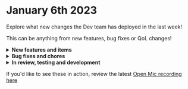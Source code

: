# January 6th 2023

Explore what new changes the Dev team has deployed in the last week!

This can be anything from new features, bug fixes or QoL changes!

<details>

<summary><strong>New features and items</strong></summary>

* Added Duo Accounts API
* Added a generic API action for Hudu
* Added Jinja evaluations to trigger criteria
* Added sender options in addition to “noreply” for the core sendmail function
* Added the ability to re-order data aliases
* Allow form fields to be set by query parameters
* Added support for org variable inheritance when rendering jinja in form fields
* Allow Jinja Live Editor examples to be shared
* Added details\_html field to HaloPSA ticket actions
* Added a “View results for workflow” button to the workflow builder page
* Added a “datedelta” function to give better control over add/removing to/from dates and allowing you to pick “Second Friday in given month” - action added too

</details>

<details>

<summary><strong>Bug fixes and chores</strong></summary>

* Save users dark mode preference in the database instead of local storage
* Improved error messages for mailgun generic requests
* Added utf-8 encoding to headers sent Microsoft EXO to allow non-ascii characters
* Improved the performance of workflow results pruning to reduce database locks
* Added class\_name field to search\_resource actions for Hubspot
* Fixed a UI bug causing an unhandled exception when selecting a trigger criteria with the “in” operation for ConnectWise Manage Ticket Update
* Added a wrapper ensure all Jinja render errors are caught and handled
* Updated Microsoft EXO to use PrimarySmtpAddress instead of UserPrincipalName to allow actions to work for users who have a User Id that is different from the email address
* Added Queues as a reference option to Datto PSA to populate dynamic option fields
* Improved error messages for IngramMicro
* Increased the number of results per-page for IT Glue actions
* Fixed the “Copy Result” link when viewing the Results By Workflow page

</details>

<details>

<summary><strong>In review, testing and development</strong></summary>

* Workflow table tag filtering
* Crowdstrike falcon integration
* Sonicwall NSM integration
* Optimize form conditions and add required action to conditions
* Bugfix for Publish Results As not working as expected
* Add a core action to query DNS
* Replace backend for cloning and syncing to fix bugs and pave the way for Crate Marketplace improvements
* Add Rewst actions to List User Invites, List Users, List Forms, and Delete User
* Discord integration
* Fix a backend problem with “With Items” and sub-workflows causing excessive database locks
* Add a polling sensor for HaloPSA to allow users to trigger workflows on ticket events

</details>

If you'd like to see these in action, review the latest [Open Mic recording here](../roc-open-mics/january-6th-2023-capacity-alert-your-inbox-is-at-99.md)

